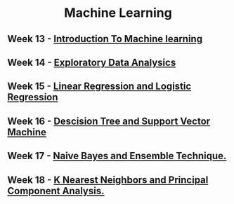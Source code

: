 <h1 align="center">
  Machine Learning
</h1>  

## Week 13 - [Introduction To Machine learning](https://github.com/DarshanRokkad/Data_Science/tree/master/04_Machine_Learning/Week_13_Machine_Learning_Part_1)
## Week 14 - [Exploratory Data Analysics](https://github.com/DarshanRokkad/Data_Science/tree/master/04_Machine_Learning/Week_14_Exploratory_Data_Analysis)
## Week 15 - [Linear Regression and Logistic Regression](https://github.com/DarshanRokkad/Data_Science/tree/master/04_Machine_Learning/Week_15_Linear_and_Logistic_Regression)
## Week 16 - [Descision Tree and Support Vector Machine](https://github.com/DarshanRokkad/Data_Science/tree/master/04_Machine_Learning/Week_16_Descision_Trees_and_Support_Vector_Machines)
## Week 17 - [Naive Bayes and Ensemble Technique.](https://github.com/DarshanRokkad/Data_Science/tree/master/04_Machine_Learning/Week_17_Naive_Bayes_and_Ensemble_Technique)
## Week 18 - [K Nearest Neighbors and Principal Component Analysis.](https://github.com/DarshanRokkad/Data_Science/tree/master/04_Machine_Learning/Week_18_KNN_and_PCA)

